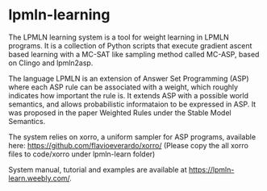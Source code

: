 # lpmln-learning

The LPMLN learning system is a tool for weight learning in LPMLN programs. It is a collection of Python scripts that execute gradient ascent based learning with a MC-SAT like sampling method called MC-ASP, based on Clingo and lpmln2asp.

The language LPMLN is an extension of Answer Set Programming (ASP) where each ASP rule can be associated with a weight, which roughly indicates how important the rule is. It extends ASP with a possible world semantics, and allows probabilistic informataion to be expressed in ASP. It was proposed in the paper Weighted Rules under the Stable Model Semantics.

The system relies on xorro, a uniform sampler for ASP programs, available here: https://github.com/flavioeverardo/xorro/
(Please copy the all xorro files to code/xorro under lpmln-learn folder)

System manual, tutorial and examples are available at https://lpmln-learn.weebly.com/.
